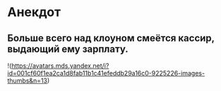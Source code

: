# **Анекдот**
## Больше всего над клоуном смеётся кассир, выдающий ему зарплату.
!(https://avatars.mds.yandex.net/i?id=001cf60f1ea2ca1d8fab11b1c41efeddb29a16c0-9225226-images-thumbs&n=13)
